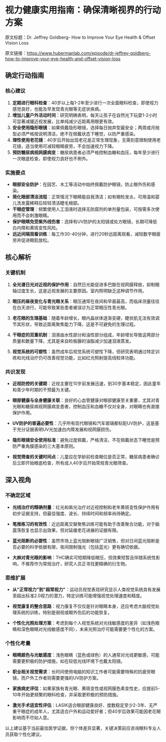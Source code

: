 # 视力健康实用指南：确保清晰视界的行动方案

原文标题：Dr. Jeffrey Goldberg- How to Improve Your Eye Health & Offset Vision Loss

原文链接：https://www.hubermanlab.com/episode/dr-jeffrey-goldberg-how-to-improve-your-eye-health-and-offset-vision-loss

## 确定行动指南

### 核心建议
1. **定期进行眼科检查**：40岁以上每1-2年至少进行一次全面眼科检查，即使视力感觉良好，也能及早发现青光眼等无症状疾病。
2. **增加儿童户外活动时间**：研究明确表明，每天让孩子在自然光下玩耍1-2小时可显著减缓近视发展，比单纯减少近距离用眼更有效。
3. **安全使用隐形眼镜**：如果佩戴隐形眼镜，选择每日抛弃型最安全；两周或月抛型必须严格按说明清洁，绝不在佩戴状态下睡觉，以防严重感染。
4. **理性使用老花镜**：40岁后开始出现老花是正常生理现象，无需刻意限制使用老花镜，适当使用可减轻眼睛疲劳，不会加速视力下降。
5. **预防糖尿病视网膜病变**：糖尿病患者必须严格控制血糖和血压，每年至少进行一次眼底检查，即使视力良好也不例外。

### 实施要点
- **眼部安全防护**：在园艺、木工等活动中始终佩戴防护眼镜，防止眼外伤和感染。
- **简化眼部清洁流程**：正常情况下眼睛能自我清洁；如有眼睑发炎，可用温和婴儿洗发露稀释后轻轻清洁睫毛根部。
- **干眼症管理**：频繁使用人工泪液时选择无防腐剂的单剂量包装，可按需多次使用而不会刺激眼睛。
- **保护眼睛免受紫外线伤害**：选择有UV防护的太阳镜或处方眼镜，长期可降低白内障和黄斑变性风险。
- **远近间隔观看训练**：每工作30-40分钟，进行20秒远距离观看，减轻数字眼疲劳并促进眼肌放松。

## 核心解析

### 关键机制
1. **全光谱日光对近视的保护作用**：自然日光能促进多巴胺在视网膜释放，抑制眼轴过度生长，这是近视发展的主要原因。室内照明缺乏这种调节作用。

2. **眼压的昼夜变化与青光眼关系**：眼压通常在夜间和早晨最高，而临床测量往往在白天进行，可能导致某些患者被误诊为正常眼压性青光眼。

3. **老花眼的生理基础**：随着年龄增长，眼内晶状体逐渐变硬，睫状肌无法有效调节其形状，导致近距离聚焦能力下降，这是不可避免的生理过程。

4. **干眼症的双重机制**：泪液由水性部分和油性部分组成，年龄增长导致这两部分质量和数量下降，尤其是来自睑板腺的油脂减少加速泪液蒸发。

5. **视觉系统的可塑性**：虽然成年后视觉系统可塑性下降，但研究表明通过特定训练和光线治疗仍可改善视觉功能，比如红光照射提高线粒体功能。

### 共识发现
- **近视防控的关键期**：近视主要在10岁前发展迅速，到30岁基本稳定，因此童年和青少年时期的干预最为关键。

- **眼部健康与全身健康关联**：良好的心血管健康对眼部健康至关重要，尤其对青光眼和糖尿病视网膜病变患者，控制血压和血糖不仅对全身，对眼睛也有直接保护作用。

- **UV防护的普遍必要性**：几乎所有现代眼镜和汽车玻璃都标配UV防护，这是基于充分证据表明UV光加速白内障发展和视网膜损伤。

- **隐形眼镜安全使用标准**：避免过度佩戴，严格清洁，不在佩戴状态下睡觉是预防严重角膜感染的三大基本原则。

- **视觉筛查的关键时间点**：儿童应在学龄前检查眼位是否正常，糖尿病患者确诊后立即开始眼底检查，所有成人40岁后开始常规青光眼筛查。

## 深入视角

### 不确定区域
- **光线治疗的精确剂量**：红光和紫光治疗对近视控制和老年黄斑变性保护作用有初步证据支持，但最佳强度、波长、持续时间和频率尚待确定。

- **笔推练习的有效性**：近远距离交替聚焦训练可能有助于改善聚合功能，对于脑震荡恢复也显示出效果，但对延缓老花进展的证据有限。

- **蓝光阻断的必要性**：虽然市场上蓝光阻断眼镜广泛销售，但对日间蓝光阻断是否必要的科学依据有限，夜间限制强光（包括蓝光）更有确切依据。

- **大麻对青光眼的影响**：THC确实可短期降低眼压，但效果短暂且伴随系统性影响，不推荐作为常规治疗，研究人员正寻找更精确的衍生物。

### 思维扩展
- **从"正常视力"到"超常视力"**：运动员视觉表现研究显示人类视觉系统具有发展至超出标准2.0视力的潜力，特定训练可能增强视觉处理速度和精度。

- **视觉康复的整合思路**：视力康复不仅仅是针对眼睛本身，还应考虑大脑视觉处理系统的训练，特别是弱视或眼外伤后的功能恢复。

- **个性化光照处理方案**：考虑到每个人视觉系统对光线敏感度的差异（如浅色眼睛和深色眼睛对光线敏感度不同），未来光照治疗可能需要更个性化的方案。

### 个性化考量
- **眼睛颜色与光敏感度**：浅色眼睛（蓝色或绿色）的人通常对光线更敏感，可能需要更积极的防护措施，如在较低光线环境下也戴太阳镜。

- **职业相关视觉需求**：长时间使用电脑的知识工作者可能需要特殊的抗疲劳眼镜，而户外工作者则需要更强的UV防护方案。

- **家族病史评估**：如果家族有青光眼、黄斑变性或视网膜色素变性史，应提前5-10年开始更频繁的眼科检查，并采取更积极的预防措施。

- **激光手术适宜性评估**：LASIK适合眼部健康良好、度数稳定至少2-3年、无严重干眼症的成年人，尤其适合户外和运动爱好者；但40岁后效果可能因老花眼影响而不尽如人意。

以上建议基于当前最佳医学证据，但个体差异显著，关键决策前应咨询眼科专业人员获取个性化建议。
